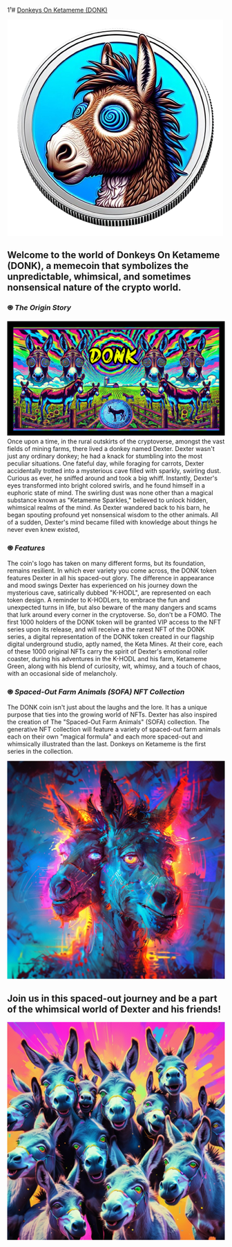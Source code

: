 1¹# <a href="https://donk-nft.github.io/DONK/">Donkeys On Ketameme (DONK)</a>

![DONK Logo](https://github.com/DONK-NFT/DONK/blob/main/images/dwk-removebg-preview.png?raw=true)

## **Welcome to the world of Donkeys On Ketameme (DONK), a memecoin that symbolizes the unpredictable, whimsical, and sometimes nonsensical nature of the crypto world.**

### ֍ ***The Origin Story***

![Banner Art](https://github.com/DONK-NFT/DONK/blob/main/images/dnkb.png?raw=true)
Once upon a time, in the rural outskirts of the cryptoverse, amongst the vast fields of mining farms, there lived a donkey named Dexter. Dexter wasn't just any ordinary donkey; he had a knack for stumbling into the most peculiar situations. One fateful day, while foraging for carrots, Dexter accidentally trotted into a mysterious cave filled with sparkly, swirling dust. Curious as ever, he sniffed around and took a big whiff. Instantly, Dexter's eyes transformed into bright colored swirls, and he found himself in a euphoric state of mind. The swirling dust was none other than a magical substance known as "Ketameme Sparkles," believed to unlock hidden, whimsical realms of the mind. As Dexter wandered back to his barn, he began spouting profound yet nonsensical wisdom to the other animals. All of a sudden, Dexter's mind became filled with knowledge about things he never even knew existed, 

### ֍ ***Features***

The coin's logo has taken on many different forms, but its foundation, remains resilient. In which ever variety you come across, the DONK token features Dexter in all his spaced-out glory. The difference in appearance and mood swings Dexter has experienced on his journey down the mysterious cave, satirically dubbed "K-HODL", are represented on each token design. A reminder to K-HODLers, to embrace the fun and unexpected turns in life, but also beware of the many dangers and scams that lurk around every corner in the cryptoverse.  So, don't be a FOMO. The first 1000 holders of the DONK token will be granted VIP access to the NFT series upon its release, and will receive a the rarest NFT of the DONK series, a digital representation of the DONK token created in our flagship digital underground studio, aptly named, the Keta Mines. At their core, each of these 1000 original NFTs carry the spirit of Dexter's emotional roller coaster, during his adventures in the K-HODL and his farm, Ketameme Green, along with his blend of curiosity, wit, whimsy, and a touch of chaos, with an occasional side of melancholy.

### ֍ ***Spaced-Out Farm Animals (SOFA) NFT Collection***

The DONK coin isn't just about the laughs and the lore. It has a unique purpose that ties into the growing world of NFTs. Dexter has also inspired the creation of The "Spaced-Out Farm Animals" (SOFA) collection. The generative NFT collection will feature a variety of spaced-out farm animals each on their own "magical formula" and each more spaced-out and whimsically illustrated than the last. Donkeys on Ketameme is the first series in the collection.

![Additional Artwork](https://github.com/DONK-NFT/DONK/blob/main/images/dali.jpg?raw=true)

## **Join us in this spaced-out journey and be a part of the whimsical world of Dexter and his friends!**

![Additional Artwork](https://github.com/DONK-NFT/DONK/blob/main/images/2.jpg?raw=true)


